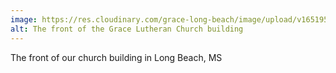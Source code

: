 ```yaml
---
image: https://res.cloudinary.com/grace-long-beach/image/upload/v1651950966/life-at-grace/grace_wide_yyrzwk.jpg
alt: The front of the Grace Lutheran Church building
---
```

The front of our church building in Long Beach, MS